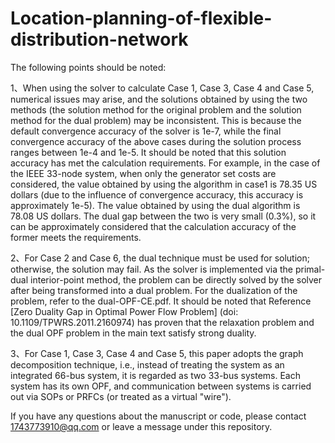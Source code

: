 # Location-planning-of-flexible-distribution-network

The following points should be noted:

  1、When using the solver to calculate Case 1, Case 3, Case 4 and Case 5, numerical issues may arise, and the solutions obtained by using the two methods (the solution method for 
  the original problem and the solution method for the dual problem) may be inconsistent. This is because the default convergence accuracy of the solver is 1e-7, while the final 
  convergence accuracy of the above cases during the solution process ranges between 1e-4 and 1e-5. It should be noted that this solution accuracy has met the calculation 
  requirements.  For example, in the case of the IEEE 33-node system, when only the generator set costs are considered, the value obtained by using the algorithm in case1 is 78.35 US 
  dollars (due to the influence of convergence accuracy, this accuracy is approximately 1e-5). The value obtained by using the dual algorithm is 78.08 US dollars. The dual gap 
  between the two is very small (0.3%), so it can be approximately considered that the calculation accuracy of the former meets the requirements.

  2、For Case 2 and Case 6, the dual technique must be used for solution; otherwise, the solution may fail. As the solver is implemented via the primal-dual interior-point method, the
problem can be directly solved by the solver after being transformed into a dual problem. For the dualization of the problem, refer to the dual-OPF-CE.pdf. It should be noted that 
Reference [Zero Duality Gap in Optimal Power Flow Problem] (doi: 10.1109/TPWRS.2011.2160974) has proven that the relaxation problem and the dual OPF problem in the main text satisfy 
strong duality.

  3、For Case 1, Case 3, Case 4 and Case 5, this paper adopts the graph decomposition technique, i.e., instead of treating the system as an integrated 66-bus system, it is regarded 
as two 33-bus systems. Each system has its own OPF, and communication between systems is carried out via SOPs or PRFCs (or treated as a virtual "wire").

If you have any questions about the manuscript or code, please contact 1743773910@qq.com or leave a message under this repository.
  
